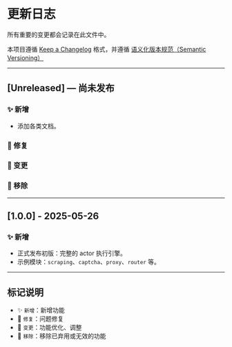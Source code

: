 # 更新日志

所有重要的变更都会记录在此文件中。

本项目遵循 [Keep a Changelog](https://keepachangelog.com/zh-CN/1.0.0/) 格式，并遵循 [语义化版本规范（Semantic Versioning）](https://semver.org/lang/zh-CN/)

---

## [Unreleased] — 尚未发布

### ✨ 新增
- 添加各类文档。

### 🐛 修复


### 🚀 变更 

### 🧹 移除


---

## [1.0.0] - 2025-05-26

### ✨ 新增
- 正式发布初版：完整的 actor 执行引擎。
- 示例模块：`scraping`、`captcha`、`proxy`、`router` 等。
---

## 标记说明

- ✨ `新增`：新增功能
- 🐛 `修复`：问题修复
- 🚀 `变更`：功能优化、调整
- 🧹 `移除`：移除已弃用或无效的功能
